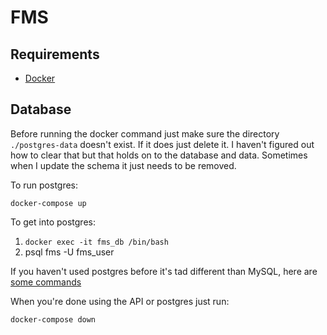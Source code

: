 # FMS

## Requirements

- [Docker](https://www.docker.com/)

## Database

Before running the docker command just make sure the directory `./postgres-data` doesn't exist. If it does just delete it. I haven't figured out how to clear that but that holds on to the database and data. Sometimes when I update the schema it just needs to be removed.

To run postgres:

`docker-compose up`

To get into postgres:

1. `docker exec -it fms_db /bin/bash`
2. psql fms -U fms_user

If you haven't used postgres before it's tad different than MySQL, here are [some commands](https://www.postgresqltutorial.com/psql-commands/)

When you're done using the API or postgres just run:

`docker-compose down`